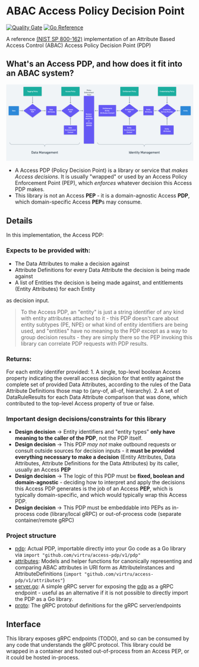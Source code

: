 # ABAC Access Policy Decision Point

[![Quality Gate](https://github.com/virtru/access-pdp/actions/workflows/ci.yaml/badge.svg?branch=main)](https://github.com/virtru/access-pdp/actions/workflows/ci.yaml)
[![Go Reference](https://pkg.go.dev/badge/github.com/virtru/access-pdp.svg)](https://pkg.go.dev/github.com/virtru/access-pdp)

A reference [(NIST SP 800-162)](https://csrc.nist.gov/publications/detail/sp/800-162/final) implementation of an Attribute Based Access Control (ABAC) Access Policy Decision Point (PDP)

## What's an Access PDP, and how does it fit into an ABAC system?

![ABAC System](./resources/index.png)

- A Access PDP (Policy Decision Point) is a library or service that *makes Access decisions*. It is usually "wrapped" or used by an Access Policy Enforcement Point (PEP), which *enforces* whatever decision this Access PDP makes.
- This library is not an Access **PEP** - it is a domain-agnostic Access **PDP**, which domain-specific Access **PEP**s may consume. 

## Details
In this implementation, the Access PDP:

### Expects to be provided with:
  - The Data Attributes to make a decision against
  - Attribute Definitions for every Data Attribute the decision is being made against
  - A list of Entities the decision is being made against, and entitlements (Entity Attributes) for each Entity
  
as decision input.

> To the Access PDP, an "entity" is just a string identifier of any kind with entity attributes attached to it - this PDP
> doesn't care about entity subtypes (PE, NPE) or what kind of entity identifiers are being used, and "entities" have no meaning to the PDP except as a way to group decision results - they are simply there so the PEP invoking this library can correlate PDP requests with PDP results. 
  
### Returns:

For each entity identifer provided:
    1. A single, top-level boolean Access property indicating the overall access decision for that entity against the complete set of provided Data Attributes, according to the rules of the Data Attribute Definitions those map to (any-of, all-of, hierarchy).
    2. A set of DataRuleResults for each Data Attribute comparison that was done, which contributed to the top-level Access property of true or false.

### Important design decisions/constraints for this library

* **Design decision** -> Entity identifiers and "entity types" **only have meaning to the caller of the PDP**, not the PDP itself.
* **Design decision** -> This PDP _may not_ make outbound requests or consult outside sources for decision inputs - it **must be provided everything necessary to make a decision** (Entity Attributes, Data Attributes, Attribute Definitions for the Data Attributes) by its caller, usually an Access **PEP**
* **Design decision** -> The logic of this PDP must be **fixed, boolean and domain-agnostic** - deciding how to interpret and apply the decisions this Access PDP generates is the job of an Access **PEP**, which is typically domain-specific, and which would typically wrap this Access PDP.
* **Design decision** -> This PDP must be embeddable into PEPs as in-process code (library/local gRPC) or out-of-process code (separate container/remote gRPC)


### Project structure

- [pdp](./pdp): Actual PDP, importable directly into your Go code as a Go library via `import "github.com/virtru/access-pdp/v1/pdp"`
- [attributes](./attributes): Models and helper functions for canonically representing and comparing ABAC attributes in URI form as AttributeInstances and AttributeDefinitions (`import "github.com/virtru/access-pdp/v1/attributes"`)
- [server.go](./server.go): A simple gRPC server for exposing the [pdp](./pdp) as a gRPC endpoint - useful as an alternative if it is not possible to directly import the PDP as a Go library.
- [proto](./proto): The gRPC protobuf definitions for the gRPC server/endpoints


## Interface

This library exposes gRPC endpoints (TODO), and so can be consumed by any code that understands the gRPC protocol. This library could be wrapped in a container and hosted out-of-process from an Access PEP, or it could be hosted in-process.
